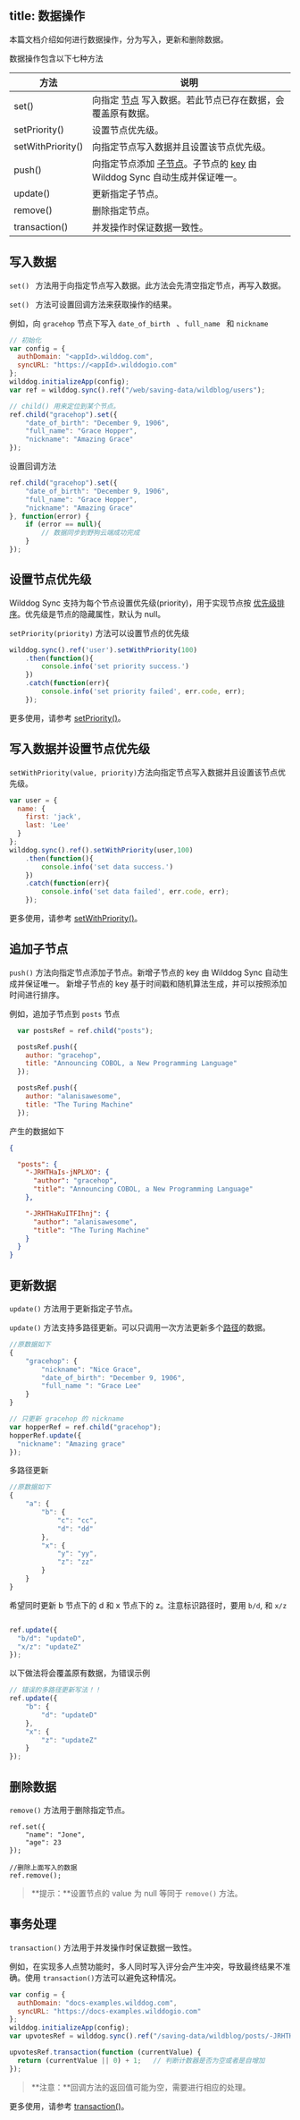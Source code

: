 
title:  数据操作
---

本篇文档介绍如何进行数据操作，分为写入，更新和删除数据。

数据操作包含以下七种方法

| 方法                | 说明                                       |
| ----------------- | ---------------------------------------- |
| set()             | 向指定 [节点](/guide/reference/term.html#节点) 写入数据。若此节点已存在数据，会覆盖原有数据。 |
| setPriority()     | 设置节点优先级。                                 |
| setWithPriority() | 向指定节点写入数据并且设置该节点优先级。                     |
| push()            | 向指定节点添加 [子节点](/guide/reference/term.html#子节点)。子节点的 [key](/guide/reference/term.html#key) 由 Wilddog Sync 自动生成并保证唯一。 |
| update()          | 更新指定子节点。                                 |
| remove()          | 删除指定节点。                                  |
| transaction()     | 并发操作时保证数据一致性。                            |



## 写入数据

`set() ` 方法用于向指定节点写入数据。此方法会先清空指定节点，再写入数据。

`set() ` 方法可设置回调方法来获取操作的结果。

例如，向 `gracehop` 节点下写入 `date_of_birth ` 、`full_name ` 和 `nickname`

```js
// 初始化
var config = {
  authDomain: "<appId>.wilddog.com",
  syncURL: "https://<appId>.wilddogio.com"
};
wilddog.initializeApp(config);
var ref = wilddog.sync().ref("/web/saving-data/wildblog/users");

// child() 用来定位到某个节点。
ref.child("gracehop").set({
    "date_of_birth": "December 9, 1906",
    "full_name": "Grace Hopper",
    "nickname": "Amazing Grace"
});
```
设置回调方法
```js
ref.child("gracehop").set({
    "date_of_birth": "December 9, 1906",
    "full_name": "Grace Hopper",
    "nickname": "Amazing Grace"
}, function(error) {
    if (error == null){
        // 数据同步到野狗云端成功完成
    }
});
```



## 设置节点优先级

Wilddog Sync 支持为每个节点设置优先级(priority)，用于实现节点按 [优先级排序](/guide/sync/web/retrieve-data.html#根据数据排序监听)。优先级是节点的隐藏属性，默认为 null。

`setPriority(priority)` 方法可以设置节点的优先级

```javascript
wilddog.sync().ref('user').setWithPriority(100)
    .then(function(){
        console.info('set priority success.')
    })
    .catch(function(err){
        console.info('set priority failed', err.code, err);
    });
```

更多使用，请参考 [setPriority()](/api/sync/web/api.html#setPriority)。



## 写入数据并设置节点优先级

`setWithPriority(value, priority)`方法向指定节点写入数据并且设置该节点优先级。

```javascript
var user = {
  name: {
    first: 'jack',
    last: 'Lee'
  }
};
wilddog.sync().ref().setWithPriority(user,100)
    .then(function(){
        console.info('set data success.')
    })
    .catch(function(err){
        console.info('set data failed', err.code, err);
    });
```

更多使用，请参考 [setWithPriority()](/api/sync/web/api.html#setWithPriority)。



## 追加子节点

`push()` 方法向指定节点添加子节点。新增子节点的 key 由 Wilddog Sync 自动生成并保证唯一。 新增子节点的 key 基于时间戳和随机算法生成，并可以按照添加时间进行排序。

例如，追加子节点到 `posts` 节点

```js
  var postsRef = ref.child("posts");

  postsRef.push({
    author: "gracehop",
    title: "Announcing COBOL, a New Programming Language"
  });

  postsRef.push({
    author: "alanisawesome",
    title: "The Turing Machine"
  });
```

产生的数据如下

```json
{

  "posts": {
    "-JRHTHaIs-jNPLXO": {
      "author": "gracehop",
      "title": "Announcing COBOL, a New Programming Language"
    },

    "-JRHTHaKuITFIhnj": {
      "author": "alanisawesome",
      "title": "The Turing Machine"
    }
  }
}
```

## 更新数据

`update()` 方法用于更新指定子节点。

`update()` 方法支持多路径更新。可以只调用一次方法更新多个[路径](/guide/reference/term.html#路径-path)的数据。

```js
//原数据如下
{
    "gracehop": {
        "nickname": "Nice Grace",
        "date_of_birth": "December 9, 1906",
        "full_name ": "Grace Lee"
    }
}
```
```js
// 只更新 gracehop 的 nickname
var hopperRef = ref.child("gracehop");
hopperRef.update({
  "nickname": "Amazing grace"
});
```

多路径更新

```js
//原数据如下
{
    "a": {
        "b": {
            "c": "cc",
            "d": "dd"
        },
        "x": {
            "y": "yy",
            "z": "zz"
        }
    }
}
```
希望同时更新 b 节点下的 d 和 x 节点下的 z。注意标识路径时，要用 `b/d`, 和 `x/z` 

```js

ref.update({
  "b/d": "updateD",
  "x/z": "updateZ"
});
```

以下做法将会覆盖原有数据，为错误示例

```js
// 错误的多路径更新写法！！
ref.update({
    "b": {
        "d": "updateD"
    },
    "x": {
        "z": "updateZ"
    }
});
```

## 删除数据

`remove()` 方法用于删除指定节点。

```
ref.set({
    "name": "Jone",
    "age": 23
});

//删除上面写入的数据
ref.remove();
```

>**提示：**设置节点的 value 为 null 等同于 `remove()` 方法。

## 事务处理

`transaction()` 方法用于并发操作时保证数据一致性。

例如，在实现多人点赞功能时，多人同时写入评分会产生冲突，导致最终结果不准确。使用 `transaction()`方法可以避免这种情况。

```js
var config = {
  authDomain: "docs-examples.wilddog.com",
  syncURL: "https://docs-examples.wilddogio.com"
};
wilddog.initializeApp(config);
var upvotesRef = wilddog.sync().ref("/saving-data/wildblog/posts/-JRHTHaIs-jNPLXOQivY/upvotes");

upvotesRef.transaction(function (currentValue) {
  return (currentValue || 0) + 1;   // 判断计数器是否为空或者是自增加
});
```

>**注意：**回调方法的返回值可能为空，需要进行相应的处理。

更多使用，请参考 [transaction()](/api/sync/web/api.html#transaction)。



